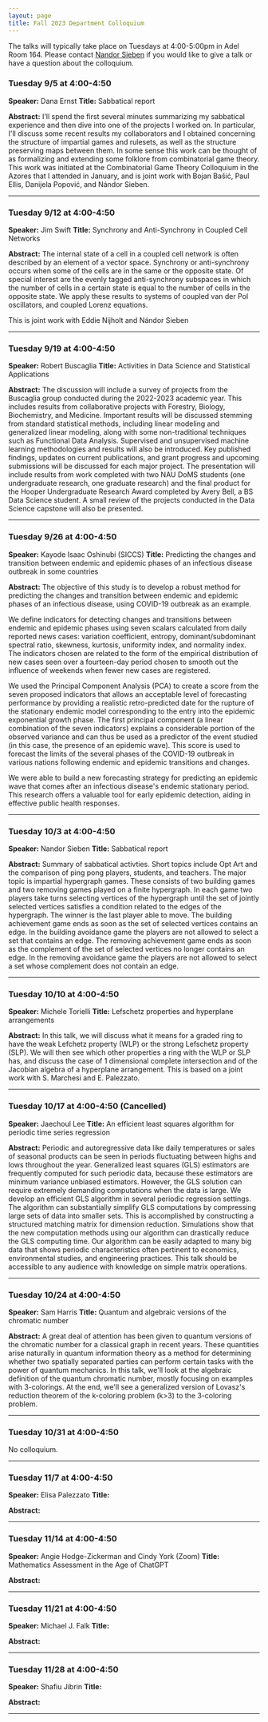 ```yaml
---
layout: page
title: Fall 2023 Department Colloquium
---
```


The talks will typically take place on Tuesdays at 4:00-5:00pm in Adel Room 164. Please contact <a href="mailto:nandor.sieben@nau.edu">Nandor Sieben</a> if you would like to give a talk or have a question about the colloquium.

### Tuesday 9/5 at 4:00-4:50
**Speaker:** Dana Ernst
**Title:** Sabbatical report

**Abstract:** 
I'll spend the first several minutes summarizing my sabbatical experience and then dive into one of the projects I worked on. In particular, I'll discuss some recent results my collaborators and I obtained concerning the structure of impartial games and rulesets, as well as the structure preserving maps between them. In some sense this work can be thought of as formalizing and extending some folklore from combinatorial game theory. This work was initiated at the Combinatorial Game Theory Colloquium in the Azores that I attended in January, and is joint work with Bojan Bašić, Paul Ellis, Danijela Popović, and Nándor Sieben.

<hr>

### Tuesday 9/12 at 4:00-4:50
**Speaker:** Jim Swift
**Title:** Synchrony and Anti-Synchrony in Coupled Cell Networks

**Abstract:** 
The internal state of a cell in a coupled cell network is often described by an element of a vector space. Synchrony or anti-synchrony occurs when some of the cells are in the same or the opposite state. Of special interest are the evenly tagged anti-synchrony subspaces in which the number of cells in a certain state is equal to the number of cells in the opposite state.
We apply these results to systems of coupled van der Pol oscillators, and coupled Lorenz equations.

This is joint work with Eddie Nijholt and Nándor Sieben
<hr>

### Tuesday 9/19 at 4:00-4:50
**Speaker:** Robert Buscaglia
**Title:** Activities in Data Science and Statistical Applications

**Abstract:** 
The discussion will include a survey of projects from the Buscaglia group conducted during the 2022-2023
academic year. This includes results from collaborative projects with Forestry, Biology, Biochemistry, and
Medicine. Important results will be discussed stemming from standard statistical methods, including
linear modeling and generalized linear modeling, along with some non-traditional techniques such as
Functional Data Analysis. Supervised and unsupervised machine learning methodologies and results will
also be introduced. Key published findings, updates on current publications, and grant progress and
upcoming submissions will be discussed for each major project. The presentation will include results from
work completed with two NAU DoMS students (one undergraduate research, one graduate research) and
the final product for the Hooper Undergraduate Research Award completed by Avery Bell, a BS Data
Science student. A small review of the projects conducted in the Data Science capstone will also be
presented.

<hr>

### Tuesday 9/26 at 4:00-4:50
**Speaker:** Kayode Isaac Oshinubi (SICCS)
**Title:** Predicting the changes and transition between endemic and epidemic phases of an infectious disease outbreak in some countries

**Abstract:** 
The objective of this study is to develop a robust method for predicting the changes and transition between endemic and epidemic phases of an infectious disease, using COVID-19 outbreak as an example.

We define indicators for detecting changes and transitions between endemic and epidemic phases using seven scalars calculated from daily reported news cases: variation coefficient, entropy, dominant/subdominant spectral ratio, skewness, kurtosis, uniformity index, and normality index. The indicators chosen are related to the form of the empirical distribution of new cases seen over a fourteen-day period chosen to smooth out the influence of weekends when fewer new cases are registered.

We used the Principal Component Analysis (PCA) to create a score from the seven proposed indicators that allows an acceptable level of forecasting performance by providing a realistic retro-predicted date for the rupture of the stationary endemic model corresponding to the entry into the epidemic exponential growth phase. The first principal component (a linear combination of the seven indicators) explains a considerable portion of the observed variance and can thus be used as a predictor of the event studied (in this case, the presence of an epidemic wave). This score is used to forecast the limits of the several phases of the COVID-19 outbreak in various nations following endemic and epidemic transitions and changes.

We were able to build a new forecasting strategy for predicting an epidemic wave that comes after an infectious disease's endemic stationary period. This research offers a valuable tool for early epidemic detection, aiding in effective public health responses.

<hr>

### Tuesday 10/3 at 4:00-4:50
**Speaker:** Nandor Sieben
**Title:** Sabbatical report

**Abstract:** 
Summary of sabbatical activties. Short topics include Opt Art and the comparison of ping pong players, students, and teachers.
The major topic is impartial hypergraph games. These consists of two building games and 
two removing games played on a finite hypergraph. In each game two
players take turns selecting vertices of the hypergraph until the set of jointly selected vertices satisfies a condition
related to the edges of the hypergraph. The winner is the last player able to move. The building achievement game
ends as soon as the set of selected vertices contains an edge. In the building avoidance game the players are not
allowed to select a set that contains an edge. The removing achievement game ends as soon as the complement
of the set of selected vertices no longer contains an edge. In the removing avoidance game the players are not
allowed to select a set whose complement does not contain an edge. 

<hr>

### Tuesday 10/10 at 4:00-4:50
**Speaker:** Michele Torielli
**Title:** Lefschetz properties and hyperplane arrangements

**Abstract:**
In this talk, we will discuss what it means for a graded ring to have the weak Lefchetz property (WLP) or the strong Lefschetz property (SLP). We will then see which other properties a ring with the WLP or SLP has, and discuss the case of 1 dimensional complete intersection and of the Jacobian algebra of a hyperplane arrangement. This is based on a joint work with S. Marchesi and E. Palezzato.


<hr>

### Tuesday 10/17 at 4:00-4:50 (Cancelled)
**Speaker:** Jaechoul Lee
**Title:** An efficient least squares algorithm for periodic time series regression

**Abstract:** 
Periodic and autoregressive data like daily temperatures or sales of seasonal products can be seen in periods fluctuating between highs and lows throughout the year. Generalized least squares (GLS) estimators are frequently computed for such periodic data, because these estimators are minimum variance unbiased estimators. However, the GLS solution can require extremely demanding computations when the data is large. We develop an efficient GLS algorithm in several periodic regression settings. The algorithm can substantially simplify GLS computations by compressing large sets of data into smaller sets. This is accomplished by constructing a structured matching matrix for dimension reduction. Simulations show that the new computation methods using our algorithm can drastically reduce the GLS computing time. Our algorithm can be easily adapted to many big data that shows periodic characteristics often pertinent to economics, environmental studies, and engineering practices. This talk should be accessible to any audience with knowledge on simple matrix operations.

<hr>

### Tuesday 10/24 at 4:00-4:50
**Speaker:** Sam Harris
**Title:** Quantum and algebraic versions of the chromatic number

**Abstract:** 
A great deal of attention has been given to quantum versions of the chromatic number for a classical graph in recent years. These quantities arise naturally in quantum information theory as a method for determining whether two spatially separated parties can perform certain tasks with the power of quantum mechanics. In this talk, we'll look at the algebraic definition of the quantum chromatic number, mostly focusing on examples with 3-colorings. At the end, we'll see a generalized version of Lovasz's reduction theorem of the k-coloring problem (k>3) to the 3-coloring problem.


<hr>

### Tuesday 10/31 at 4:00-4:50

No colloquium.

<hr>

### Tuesday 11/7 at 4:00-4:50
**Speaker:** Elisa Palezzato 
**Title:** 

**Abstract:** 

<hr>

### Tuesday 11/14 at 4:00-4:50
**Speaker:** Angie Hodge-Zickerman and Cindy York (Zoom)
**Title:** Mathematics Assessment in the Age of ChatGPT

**Abstract:** 

<hr>

### Tuesday 11/21 at 4:00-4:50
**Speaker:** Michael J. Falk
**Title:** 

**Abstract:** 

<hr>

### Tuesday 11/28 at 4:00-4:50
**Speaker:** Shafiu Jibrin
**Title:** 

**Abstract:** 

<hr>


